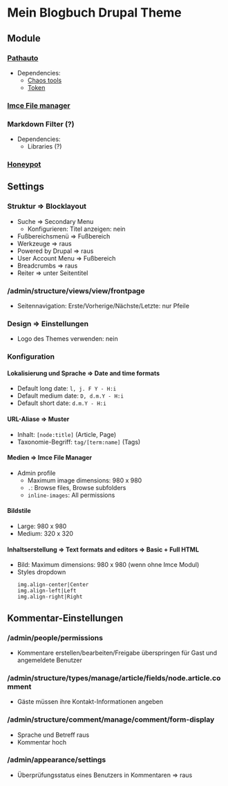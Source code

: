 # Mein Blogbuch Drupal Theme

## Module

### [Pathauto](https://www.drupal.org/project/pathauto)
* Dependencies:
  - [Chaos tools](https://www.drupal.org/project/ctools)
  - [Token](https://www.drupal.org/project/token)

### [Imce File manager](https://www.drupal.org/project/imce)

### Markdown Filter (?)
* Dependencies:
  - Libraries (?)

### [Honeypot](https://www.drupal.org/project/honeypot)


## Settings

### Struktur => Blocklayout
* Suche => Secondary Menu
  - Konfigurieren: Titel anzeigen: nein
* Fußbereichsmenü => Fußbereich
* Werkzeuge => raus
* Powered by Drupal => raus
* User Account Menu => Fußbereich
* Breadcrumbs => raus
* Reiter => unter Seitentitel

### /admin/structure/views/view/frontpage
* Seitennavigation: Erste/Vorherige/Nächste/Letzte: nur Pfeile

### Design => Einstellungen
* Logo des Themes verwenden: nein

### Konfiguration

#### Lokalisierung und Sprache => Date and time formats
* Default long date: `l, j. F Y - H:i`
* Default medium date: `D, d.m.Y - H:i`
* Default short date: `d.m.Y - H:i`

#### URL-Aliase => Muster
* Inhalt: `[node:title]` (Article, Page)
* Taxonomie-Begriff: `tag/[term:name]` (Tags)


#### Medien => Imce File Manager
* Admin profile
  - Maximum image dimensions: 980 x 980
  - `.`: Browse files, Browse subfolders
  - `inline-images`: All permissions

#### Bildstile
* Large: 980 x 980
* Medium: 320 x 320

#### Inhaltserstellung => Text formats and editors => Basic + Full HTML
* Bild: Maximum dimensions: 980 x 980 (wenn ohne Imce Modul)
* Styles dropdown
  ```
  img.align-center|Center
  img.align-left|Left
  img.align-right|Right

  ```



## Kommentar-Einstellungen

### /admin/people/permissions
* Kommentare erstellen/bearbeiten/Freigabe überspringen für Gast und angemeldete Benutzer

### /admin/structure/types/manage/article/fields/node.article.comment
* Gäste müssen ihre Kontakt-Informationen angeben

### /admin/structure/comment/manage/comment/form-display
* Sprache und Betreff raus
* Kommentar hoch

### /admin/appearance/settings
* Überprüfungsstatus eines Benutzers in Kommentaren => raus
